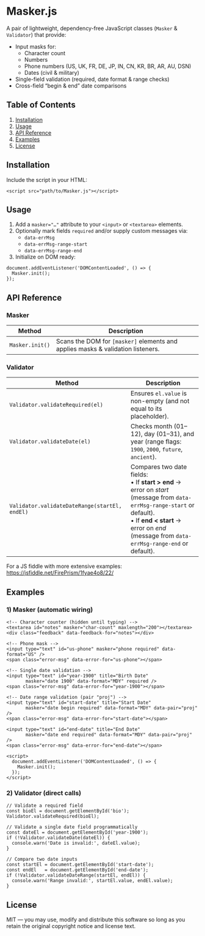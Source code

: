 # Masker.js

A pair of lightweight, dependency-free JavaScript classes (`Masker` & `Validator`) that provide:

*   Input masks for:
    *   Character count
    *   Numbers
    *   Phone numbers (US, UK, FR, DE, JP, IN, CN, KR, BR, AR, AU, DSN)
    *   Dates (civil & military)
*   Single-field validation (required, date format & range checks)
*   Cross-field “begin & end” date comparisons

## Table of Contents

1.  [Installation](#installation)
2.  [Usage](#usage)
3.  [API Reference](#api-reference)
4.  [Examples](#examples)
5.  [License](#license)

## Installation

Include the script in your HTML:

```
<script src="path/to/Masker.js"></script>
```

## Usage

1.  Add a `masker="…"` attribute to your `<input>` or `<textarea>` elements.
2.  Optionally mark fields `required` and/or supply custom messages via:
    *   `data-errMsg`
    *   `data-errMsg-range-start`
    *   `data-errMsg-range-end`
3.  Initialize on DOM ready:

```
document.addEventListener('DOMContentLoaded', () => {
  Masker.init();
});
```

## API Reference

### Masker

| Method | Description |
| --- | --- |
| `Masker.init()` | Scans the DOM for `[masker]` elements and applies masks & validation listeners. |

### Validator

| Method | Description |
| --- | --- |
| `Validator.validateRequired(el)` | Ensures `el.value` is non-empty (and not equal to its placeholder). |
| `Validator.validateDate(el)` | Checks month (01–12), day (01–31), and year (range flags: `1900`, `2000`, `future`, `ancient`). |
| `Validator.validateDateRange(startEl, endEl)` | Compares two date fields:  <br>• If **start > end** → error on _start_ (message from `data-errMsg-range-start` or default).  <br>• If **end < start** → error on _end_ (message from `data-errMsg-range-end` or default). |

For a JS fiddle with more extensive examples: https://jsfiddle.net/FirePrism/1fyae4o8/22/

## Examples

### 1) Masker (automatic wiring)

```
<!-- Character counter (hidden until typing) -->
<textarea id="notes" masker="char-count" maxlength="200"></textarea>
<div class="feedback" data-feedback-for="notes"></div>

<!-- Phone mask -->
<input type="text" id="us-phone" masker="phone required" data-format="US" />
<span class="error-msg" data-error-for="us-phone"></span>

<!-- Single date validation -->
<input type="text" id="year-1900" title="Birth Date"
       masker="date 1900" data-format="MDY" required />
<span class="error-msg" data-error-for="year-1900"></span>

<!-- Date range validation (pair "proj") -->
<input type="text" id="start-date" title="Start Date"
       masker="date begin required" data-format="MDY" data-pair="proj" />
<span class="error-msg" data-error-for="start-date"></span>

<input type="text" id="end-date" title="End Date"
       masker="date end required" data-format="MDY" data-pair="proj" />
<span class="error-msg" data-error-for="end-date"></span>

<script>
  document.addEventListener('DOMContentLoaded', () => {
    Masker.init();
  });
</script>
```

### 2) Validator (direct calls)

```
// Validate a required field
const bioEl = document.getElementById('bio');
Validator.validateRequired(bioEl);

// Validate a single date field programmatically
const dateEl = document.getElementById('year-1900');
if (!Validator.validateDate(dateEl)) {
  console.warn('Date is invalid:', dateEl.value);
}

// Compare two date inputs
const startEl = document.getElementById('start-date');
const endEl   = document.getElementById('end-date');
if (!Validator.validateDateRange(startEl, endEl)) {
  console.warn('Range invalid:', startEl.value, endEl.value);
}
```

## License

MIT — you may use, modify and distribute this software so long as you retain the original copyright notice and license text.
